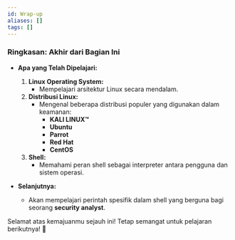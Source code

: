 ```yaml
---
id: Wrap-up
aliases: []
tags: []
---
```


### Ringkasan: **Akhir dari Bagian Ini**

- **Apa yang Telah Dipelajari:**

  1. **Linux Operating System:**
     - Mempelajari arsitektur Linux secara mendalam.
  2. **Distribusi Linux:**
     - Mengenal beberapa distribusi populer yang digunakan dalam keamanan:
       - **KALI LINUX™**
       - **Ubuntu**
       - **Parrot**
       - **Red Hat**
       - **CentOS**
  3. **Shell:**
     - Memahami peran shell sebagai interpreter antara pengguna dan sistem operasi.

- **Selanjutnya:**
  - Akan mempelajari perintah spesifik dalam shell yang berguna bagi seorang **security analyst**.

Selamat atas kemajuanmu sejauh ini! Tetap semangat untuk pelajaran berikutnya! 🎉
